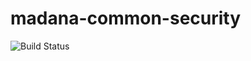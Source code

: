 # madana-common-security
![Build Status](https://intranet.madana.io/bamboo/plugins/servlet/wittified/build-status/MC-MCS)
